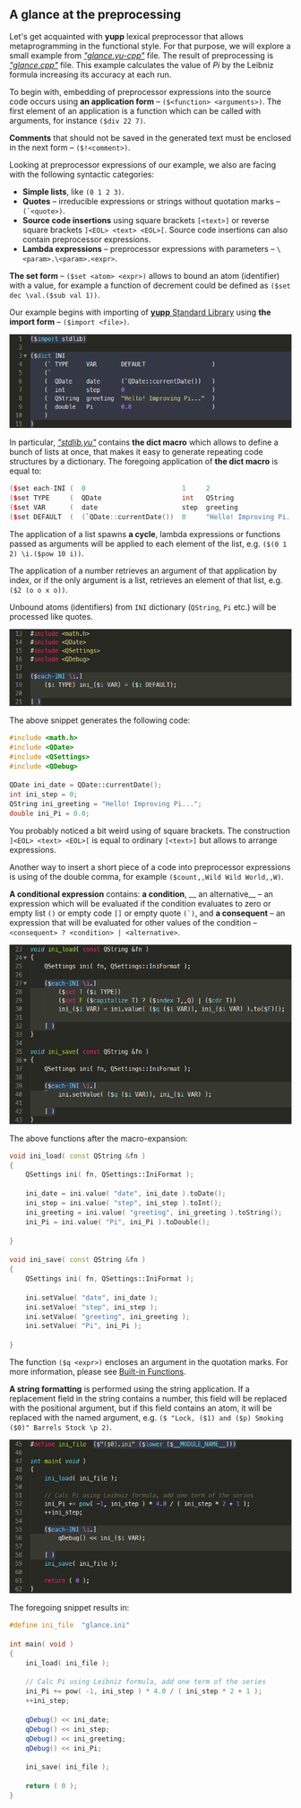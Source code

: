 A glance at the preprocessing
-----------------------------

Let's get acquainted with __yupp__ lexical preprocessor that allows metaprogramming in
the functional style. For that purpose, we will explore a small example from
[_"glance.yu-cpp"_](pic/glance.yu-cpp.md) file. The result of preprocessing is 
[_"glance.cpp"_](../eg/glance/glance.cpp) file. This example calculates the value of _Pi_
by the Leibniz formula increasing its accuracy at each run.

To begin with, embedding of preprocessor expressions into the source code occurs using
__an application form__ – `($<function> <arguments>)`. The first element of an application
is a function which can be called with arguments, for instance `($div 22 7)`.

__Comments__ that should not be saved in the generated text must be enclosed in the next
form – `($!<comment>)`.

Looking at preprocessor expressions of our example, we also are facing with the following
syntactic categories:
* __Simple lists__, like `(0 1 2 3)`.
* __Quotes__ – irreducible expressions or strings without quotation marks – ```(`<quote>)```.
* __Source code insertions__ using square brackets `[<text>]` or reverse square brackets
`]<EOL> <text> <EOL>[`. Source code insertions can also contain preprocessor expressions.
* __Lambda expressions__ – preprocessor expressions with parameters – `\<param>.\<param>.<expr>`.

__The set form__ – `($set <atom> <expr>)` allows to bound an atom (identifier) with a value,
for example a function of decrement could be defined as `($set dec \val.($sub val 1))`.

Our example begins with importing of [__yupp__ Standard Library](../lib/README.md) using
__the import form__ – `($import <file>)`.

![screenshot](pic/glance_01.png)

In particular, [_"stdlib.yu"_](../lib/stdlib.yu) contains __the dict macro__ which allows to
define a bunch of lists at once, that makes it easy to generate repeating code structures by
a dictionary. The foregoing application of __the dict macro__ is equal to:

```cpp
($set each-INI (  0                        1     2                         3       ))
($set TYPE     (  QDate                    int   QString                   double  ))
($set VAR      (  date                     step  greeting                  Pi      ))
($set DEFAULT  (  (`QDate::currentDate())  0     "Hello! Improving Pi..."  0.0     ))
```

The application of a list spawns __a cycle__, lambda expressions or functions passed as
arguments will be applied to each element of the list, e.g. `($(0 1 2) \i.($pow 10 i))`.

The application of a number retrieves an argument of that application by index, or if the only
argument is a list, retrieves an element of that list, e.g. `($2 (o o x o))`.

Unbound atoms (identifiers) from `INI` dictionary (`QString`, `Pi` etc.) will be processed
like quotes.

![screenshot](pic/glance_02.png)

The above snippet generates the following code:

```cpp
#include <math.h>
#include <QDate>
#include <QSettings>
#include <QDebug>

QDate ini_date = QDate::currentDate();
int ini_step = 0;
QString ini_greeting = "Hello! Improving Pi...";
double ini_Pi = 0.0;
```

You probably noticed a bit weird using of square brackets. The construction
`]<EOL> <text> <EOL>[` is equal to ordinary `[<text>]` but allows to arrange expressions.

Another way to insert a short piece of a code into preprocessor expressions is using of
the double comma, for example `($count,,Wild Wild World,,W)`.

__A conditional expression__ contains: __a condition__, __ an alternative__ – an expression
which will be evaluated if the condition evaluates to zero or empty list `()` or empty code
`[]` or empty quote ```(`)```, and __a consequent__ – an expression that will be evaluated
for other values of the condition – ```<consequent> ? <condition> | <alternative>```.

![screenshot](pic/glance_03.png)

The above functions after the macro-expansion:

```cpp
void ini_load( const QString &fn )
{
	QSettings ini( fn, QSettings::IniFormat );

	ini_date = ini.value( "date", ini_date ).toDate();
	ini_step = ini.value( "step", ini_step ).toInt();
	ini_greeting = ini.value( "greeting", ini_greeting ).toString();
	ini_Pi = ini.value( "Pi", ini_Pi ).toDouble();

}

void ini_save( const QString &fn )
{
	QSettings ini( fn, QSettings::IniFormat );

	ini.setValue( "date", ini_date );
	ini.setValue( "step", ini_step );
	ini.setValue( "greeting", ini_greeting );
	ini.setValue( "Pi", ini_Pi );

}
```

The function `($q <expr>)` encloses an argument in the quotation marks. For more
information, please see [Built-in Functions](../doc/builtin.md).

__A string formatting__ is performed using the string application. If a replacement
field in the string contains a number, this field will be replaced with the positional
argument, but if this field contains an atom, it will be replaced with the named
argument, e.g. ```($ "Lock, ($1) and ($p) Smoking ($0)" Barrels Stock \p 2)```.

![screenshot](pic/glance_04.png)

The foregoing snippet results in:

```cpp
#define ini_file  "glance.ini"

int main( void )
{
	ini_load( ini_file );

	// Calc Pi using Leibniz formula, add one term of the series
	ini_Pi += pow( -1, ini_step ) * 4.0 / ( ini_step * 2 + 1 );
	++ini_step;

	qDebug() << ini_date;
	qDebug() << ini_step;
	qDebug() << ini_greeting;
	qDebug() << ini_Pi;

	ini_save( ini_file );

	return ( 0 );
}
```
